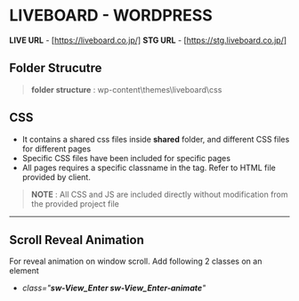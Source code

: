 # LIVEBOARD - WORDPRESS
**LIVE URL** - [https://liveboard.co.jp/]
**STG URL** - [https://stg.liveboard.co.jp/]
 ## **Folder Strucutre**
> **folder structure** : wp-content\themes\liveboard\css

## **CSS**
- It contains a shared css files inside **shared** folder, and different CSS files for different pages
- Specific CSS files have been included for specific pages
- All pages requires a specific classname in the <body> tag. Refer to HTML file provided by client.
> **NOTE** : All CSS and JS are included directly without modification from the provided project file
---
## **Scroll Reveal Animation**
For reveal animation on window scroll. Add following 2 classes on an element
- *class="**sw-View_Enter sw-View_Enter-animate**"*

